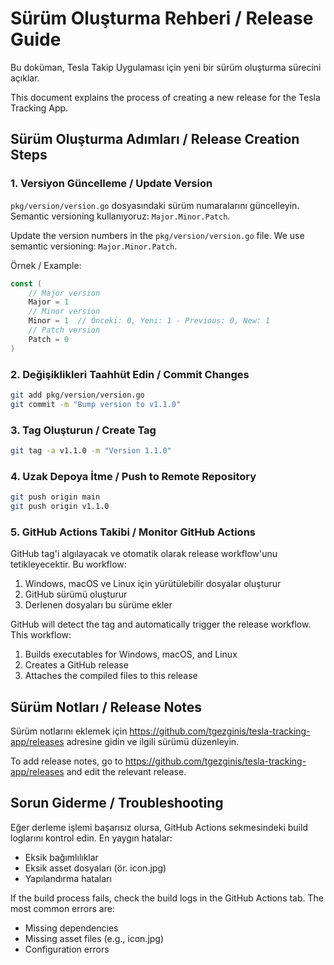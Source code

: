# Sürüm Oluşturma Rehberi / Release Guide

Bu doküman, Tesla Takip Uygulaması için yeni bir sürüm oluşturma sürecini açıklar.

This document explains the process of creating a new release for the Tesla Tracking App.

## Sürüm Oluşturma Adımları / Release Creation Steps

### 1. Versiyon Güncelleme / Update Version

`pkg/version/version.go` dosyasındaki sürüm numaralarını güncelleyin. Semantic versioning kullanıyoruz: `Major.Minor.Patch`.

Update the version numbers in the `pkg/version/version.go` file. We use semantic versioning: `Major.Minor.Patch`.

Örnek / Example:
```go
const (
	// Major version
	Major = 1
	// Minor version
	Minor = 1  // Önceki: 0, Yeni: 1 - Previous: 0, New: 1
	// Patch version
	Patch = 0
)
```

### 2. Değişiklikleri Taahhüt Edin / Commit Changes

```bash
git add pkg/version/version.go
git commit -m "Bump version to v1.1.0"
```

### 3. Tag Oluşturun / Create Tag

```bash
git tag -a v1.1.0 -m "Version 1.1.0"
```

### 4. Uzak Depoya İtme / Push to Remote Repository

```bash
git push origin main
git push origin v1.1.0
```

### 5. GitHub Actions Takibi / Monitor GitHub Actions

GitHub tag'i algılayacak ve otomatik olarak release workflow'unu tetikleyecektir. Bu workflow:

1. Windows, macOS ve Linux için yürütülebilir dosyalar oluşturur
2. GitHub sürümü oluşturur
3. Derlenen dosyaları bu sürüme ekler

GitHub will detect the tag and automatically trigger the release workflow. This workflow:

1. Builds executables for Windows, macOS, and Linux
2. Creates a GitHub release
3. Attaches the compiled files to this release

## Sürüm Notları / Release Notes

Sürüm notlarını eklemek için https://github.com/tgezginis/tesla-tracking-app/releases adresine gidin ve ilgili sürümü düzenleyin.

To add release notes, go to https://github.com/tgezginis/tesla-tracking-app/releases and edit the relevant release.

## Sorun Giderme / Troubleshooting

Eğer derleme işlemi başarısız olursa, GitHub Actions sekmesindeki build loglarını kontrol edin. En yaygın hatalar:

- Eksik bağımlılıklar
- Eksik asset dosyaları (ör. icon.jpg)
- Yapılandırma hataları

If the build process fails, check the build logs in the GitHub Actions tab. The most common errors are:

- Missing dependencies
- Missing asset files (e.g., icon.jpg)
- Configuration errors 